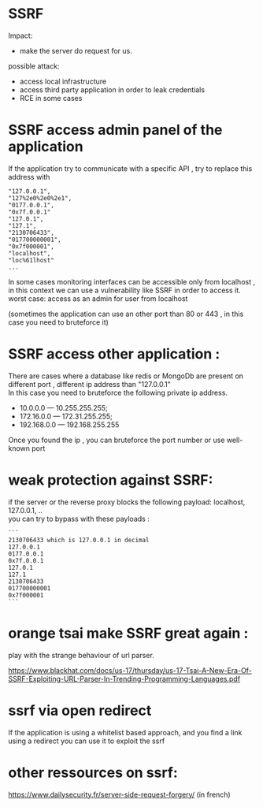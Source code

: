 # SSRF 
Impact: 
- make the server do request for us.

possible attack: 
- access local infrastructure
- access third party application in order to leak credentials
- RCE in some cases

 
# SSRF access admin panel of the application

If the application try to communicate with a specific API , try to replace this address with 

```
"127.0.0.1",
"127%2e0%2e0%2e1",
"0177.0.0.1",
"0x7f.0.0.1"
"127.0.1",
"127.1",
"2130706433",
"017700000001",
"0x7f000001",
"localhost",
"loc%61lhost"
...
```


In some cases monitoring interfaces can be accessible only from localhost , in this context we can use a vulnerability like SSRF in order to access it.
<br>
worst case: access as an admin for user from localhost

(sometimes the application can use an other port than 80 or 443 , in this case you need to bruteforce it)

# SSRF access other application :

There are cases where a database like redis or MongoDb are present on different port , different ip address than "127.0.0.1"<br>
In this case you need to bruteforce the following private ip address.

- 10.0.0.0 — 10.255.255.255; 
- 172.16.0.0 — 172.31.255.255; 
- 192.168.0.0 — 192.168.255.255

Once you found the ip , you can bruteforce the port number or use well-known port
 

# weak protection against SSRF: 

if the server or the reverse proxy blocks the following payload: localhost, 127.0.0.1, ..<br>
you can try to bypass with these payloads : 


    ```
    2130706433 which is 127.0.0.1 in decimal
    127.0.0.1
    0177.0.0.1
    0x7f.0.0.1
    127.0.1
    127.1
    2130706433
    017700000001
    0x7f000001
    ```

 
# orange tsai make SSRF great again :


play with the strange  behaviour of url parser.

https://www.blackhat.com/docs/us-17/thursday/us-17-Tsai-A-New-Era-Of-SSRF-Exploiting-URL-Parser-In-Trending-Programming-Languages.pdf

# ssrf via open redirect 

If the application is using a whitelist based approach, and you find a link using a redirect you can use it to exploit the ssrf


# other ressources on ssrf: 

https://www.dailysecurity.fr/server-side-request-forgery/ (in french)
